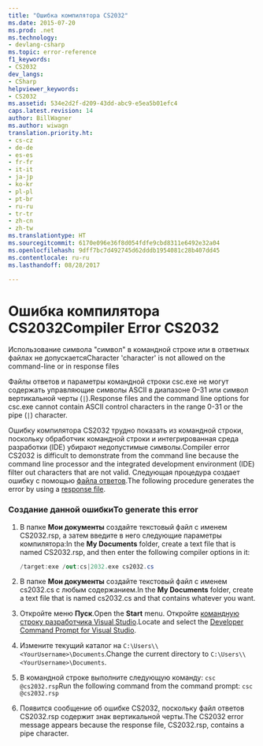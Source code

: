 ```yaml
---
title: "Ошибка компилятора CS2032"
ms.date: 2015-07-20
ms.prod: .net
ms.technology:
- devlang-csharp
ms.topic: error-reference
f1_keywords:
- CS2032
dev_langs:
- CSharp
helpviewer_keywords:
- CS2032
ms.assetid: 534e2d2f-d209-43dd-abc9-e5ea5b01efc4
caps.latest.revision: 14
author: BillWagner
ms.author: wiwagn
translation.priority.ht:
- cs-cz
- de-de
- es-es
- fr-fr
- it-it
- ja-jp
- ko-kr
- pl-pl
- pt-br
- ru-ru
- tr-tr
- zh-cn
- zh-tw
ms.translationtype: HT
ms.sourcegitcommit: 6170e096e36f8d054fdfe9cbd8311e6492e32a04
ms.openlocfilehash: 9dff7bc7d492745d62dddb1954081c28b407dd45
ms.contentlocale: ru-ru
ms.lasthandoff: 08/28/2017

---
```

# <a name="compiler-error-cs2032"></a><span data-ttu-id="851a0-102">Ошибка компилятора CS2032</span><span class="sxs-lookup"><span data-stu-id="851a0-102">Compiler Error CS2032</span></span>
<span data-ttu-id="851a0-103">Использование символа "символ" в командной строке или в ответных файлах не допускается</span><span class="sxs-lookup"><span data-stu-id="851a0-103">Character 'character' is not allowed on the command-line or in response files</span></span>  
  
 <span data-ttu-id="851a0-104">Файлы ответов и параметры командной строки csc.exe не могут содержать управляющие символы ASCII в диапазоне 0–31 или символ вертикальной черты (`|`).</span><span class="sxs-lookup"><span data-stu-id="851a0-104">Response files and the command line options for csc.exe cannot contain ASCII control characters in the range 0-31 or the pipe (`|`) character.</span></span>  
  
 <span data-ttu-id="851a0-105">Ошибку компилятора CS2032 трудно показать из командной строки, поскольку обработчик командной строки и интегрированная среда разработки (IDE) убирают недопустимые символы.</span><span class="sxs-lookup"><span data-stu-id="851a0-105">Compiler error CS2032 is difficult to demonstrate from the command line because the command line processor and the integrated development environment (IDE) filter out characters that are not valid.</span></span> <span data-ttu-id="851a0-106">Следующая процедура создает ошибку с помощью [файла ответов](../../../csharp/language-reference/compiler-options/response-file-compiler-option.md).</span><span class="sxs-lookup"><span data-stu-id="851a0-106">The following procedure generates the error by using a [response file](../../../csharp/language-reference/compiler-options/response-file-compiler-option.md).</span></span>  
  
### <a name="to-generate-this-error"></a><span data-ttu-id="851a0-107">Создание данной ошибки</span><span class="sxs-lookup"><span data-stu-id="851a0-107">To generate this error</span></span>  
  
1.  <span data-ttu-id="851a0-108">В папке **Мои документы** создайте текстовый файл с именем CS2032.rsp, а затем введите в него следующие параметры компилятора:</span><span class="sxs-lookup"><span data-stu-id="851a0-108">In the **My Documents** folder, create a text file that is named CS2032.rsp, and then enter the following compiler options in it:</span></span>  
  
    ```csharp  
    /target:exe /out:cs|2032.exe cs2032.cs  
    ```  
  
2.  <span data-ttu-id="851a0-109">В папке **Мои документы** создайте текстовый файл с именем cs2032.cs с любым содержанием.</span><span class="sxs-lookup"><span data-stu-id="851a0-109">In the **My Documents** folder, create a text file that is named cs2032.cs and that contains whatever you want.</span></span>  
  
3.  <span data-ttu-id="851a0-110">Откройте меню **Пуск**.</span><span class="sxs-lookup"><span data-stu-id="851a0-110">Open the **Start** menu.</span></span> <span data-ttu-id="851a0-111">Откройте [командную строку разработчика Visual Studio](../../../framework/tools/developer-command-prompt-for-vs.md).</span><span class="sxs-lookup"><span data-stu-id="851a0-111">Locate and select the [Developer Command Prompt for Visual Studio](../../../framework/tools/developer-command-prompt-for-vs.md).</span></span>
  
4.  <span data-ttu-id="851a0-112">Измените текущий каталог на `C:\Users\\<YourUsername>\Documents`.</span><span class="sxs-lookup"><span data-stu-id="851a0-112">Change the current directory to `C:\Users\\<YourUsername>\Documents`.</span></span>  
  
5.  <span data-ttu-id="851a0-113">В командной строке выполните следующую команду: `csc @cs2032.rsp`</span><span class="sxs-lookup"><span data-stu-id="851a0-113">Run the following command from the command prompt: `csc @cs2032.rsp`</span></span>  
  
6.  <span data-ttu-id="851a0-114">Появится сообщение об ошибке CS2032, поскольку файл ответов CS2032.rsp содержит знак вертикальной черты.</span><span class="sxs-lookup"><span data-stu-id="851a0-114">The CS2032 error message appears because the response file, CS2032.rsp, contains a pipe character.</span></span>

